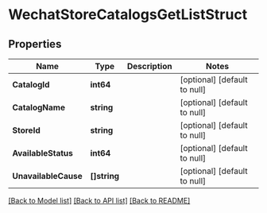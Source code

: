 # WechatStoreCatalogsGetListStruct

## Properties
Name | Type | Description | Notes
------------ | ------------- | ------------- | -------------
**CatalogId** | **int64** |  | [optional] [default to null]
**CatalogName** | **string** |  | [optional] [default to null]
**StoreId** | **string** |  | [optional] [default to null]
**AvailableStatus** | **int64** |  | [optional] [default to null]
**UnavailableCause** | **[]string** |  | [optional] [default to null]

[[Back to Model list]](../README.md#documentation-for-models) [[Back to API list]](../README.md#documentation-for-api-endpoints) [[Back to README]](../README.md)


